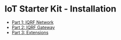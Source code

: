 # IoT Starter Kit - Installation

* [Part 1: IQRF Network](https://github.com/iqrfsdk/iot-starter-kit/tree/master/install/PART1-NET.md)
* [Part 2: IQRF Gateway](https://github.com/iqrfsdk/iot-starter-kit/tree/master/install/PART2-GW.md)
* [Part 3: Extensions](https://github.com/iqrfsdk/iot-starter-kit/tree/master/install/PART3-EXT.md)
